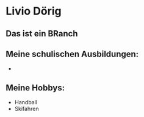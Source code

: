 # Livio Dörig

## Das ist ein BRanch

## Meine schulischen Ausbildungen:
- 


## Meine Hobbys:
- Handball
- Skifahren